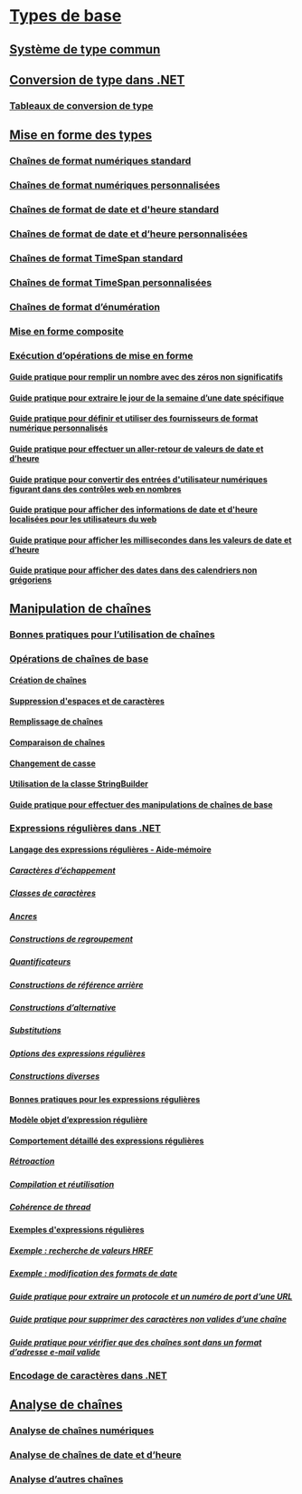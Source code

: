 # [Types de base](index.md)
## [Système de type commun](common-type-system.md)
## [Conversion de type dans .NET](type-conversion.md)
### [Tableaux de conversion de type](conversion-tables.md)
## [Mise en forme des types](formatting-types.md)
### [Chaînes de format numériques standard](standard-numeric-format-strings.md)
### [Chaînes de format numériques personnalisées](custom-numeric-format-strings.md)
### [Chaînes de format de date et d'heure standard](standard-date-and-time-format-strings.md)
### [Chaînes de format de date et d’heure personnalisées](custom-date-and-time-format-strings.md)
### [Chaînes de format TimeSpan standard](standard-timespan-format-strings.md)
### [Chaînes de format TimeSpan personnalisées](custom-timespan-format-strings.md)
### [Chaînes de format d’énumération](enumeration-format-strings.md)
### [Mise en forme composite](composite-formatting.md)
### [Exécution d’opérations de mise en forme](performing-formatting-operations.md)
#### [Guide pratique pour remplir un nombre avec des zéros non significatifs](how-to-pad-a-number-with-leading-zeros.md)
#### [Guide pratique pour extraire le jour de la semaine d’une date spécifique](how-to-extract-the-day-of-the-week-from-a-specific-date.md)
#### [Guide pratique pour définir et utiliser des fournisseurs de format numérique personnalisés](how-to-define-and-use-custom-numeric-format-providers.md)
#### [Guide pratique pour effectuer un aller-retour de valeurs de date et d’heure](how-to-round-trip-date-and-time-values.md)
#### [Guide pratique pour convertir des entrées d'utilisateur numériques figurant dans des contrôles web en nombres](how-to-convert-numeric-user-input-in-web-controls-to-numbers.md)
#### [Guide pratique pour afficher des informations de date et d'heure localisées pour les utilisateurs du web](how-to-display-localized-date-and-time-information-to-web-users.md)
#### [Guide pratique pour afficher les millisecondes dans les valeurs de date et d’heure](how-to-display-milliseconds-in-date-and-time-values.md)
#### [Guide pratique pour afficher des dates dans des calendriers non grégoriens](how-to-display-dates-in-non-gregorian-calendars.md)
## [Manipulation de chaînes](manipulating-strings.md)
### [Bonnes pratiques pour l’utilisation de chaînes](best-practices-strings.md)
### [Opérations de chaînes de base](basic-string-operations.md)
#### [Création de chaînes](creating-new.md)
#### [Suppression d'espaces et de caractères](trimming.md)
#### [Remplissage de chaînes](padding.md)
#### [Comparaison de chaînes](comparing.md)
#### [Changement de casse](changing-case.md)
#### [Utilisation de la classe StringBuilder](stringbuilder.md)
#### [Guide pratique pour effectuer des manipulations de chaînes de base](basic-manipulations.md)
### [Expressions régulières dans .NET](regular-expressions.md)
#### [Langage des expressions régulières - Aide-mémoire](regular-expression-language-quick-reference.md)
##### [Caractères d’échappement](character-escapes-in-regular-expressions.md)
##### [Classes de caractères](character-classes-in-regular-expressions.md)
##### [Ancres](anchors-in-regular-expressions.md)
##### [Constructions de regroupement](grouping-constructs-in-regular-expressions.md)
##### [Quantificateurs](quantifiers-in-regular-expressions.md)
##### [Constructions de référence arrière](backreference-constructs-in-regular-expressions.md)
##### [Constructions d’alternative](alternation-constructs-in-regular-expressions.md)
##### [Substitutions](substitutions-in-regular-expressions.md)
##### [Options des expressions régulières](regular-expression-options.md)
##### [Constructions diverses](miscellaneous-constructs-in-regular-expressions.md)
#### [Bonnes pratiques pour les expressions régulières](best-practices.md)
#### [Modèle objet d’expression régulière](the-regular-expression-object-model.md)
#### [Comportement détaillé des expressions régulières](details-of-regular-expression-behavior.md)
##### [Rétroaction](backtracking-in-regular-expressions.md)
##### [Compilation et réutilisation](compilation-and-reuse-in-regular-expressions.md)
##### [Cohérence de thread](thread-safety-in-regular-expressions.md)
#### [Exemples d'expressions régulières](regular-expression-examples.md)
##### [Exemple : recherche de valeurs HREF](regular-expression-example-scanning-for-hrefs.md)
##### [Exemple : modification des formats de date](regular-expression-example-changing-date-formats.md)
##### [Guide pratique pour extraire un protocole et un numéro de port d’une URL](how-to-extract-a-protocol-and-port-number-from-a-url.md)
##### [Guide pratique pour supprimer des caractères non valides d’une chaîne](how-to-strip-invalid-characters-from-a-string.md)
##### [Guide pratique pour vérifier que des chaînes sont dans un format d’adresse e-mail valide](how-to-verify-that-strings-are-in-valid-email-format.md)
### [Encodage de caractères dans .NET](character-encoding.md)
## [Analyse de chaînes](parsing-strings.md)
### [Analyse de chaînes numériques](parsing-numeric.md)
### [Analyse de chaînes de date et d’heure](parsing-datetime.md)
### [Analyse d’autres chaînes](parsing-other.md)
